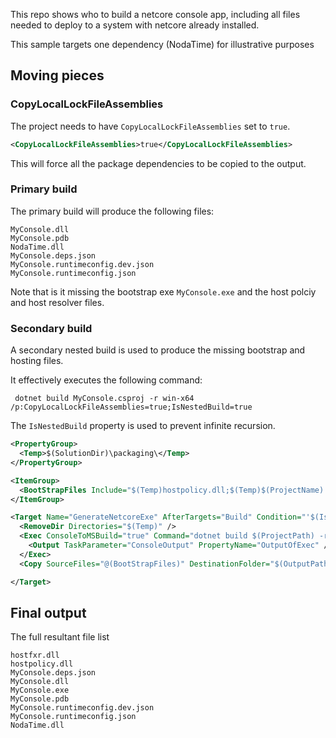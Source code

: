 This repo shows who to build a netcore console app, including all files needed to deploy to a system with netcore already installed.

This sample targets one dependency (NodaTime) for illustrative purposes


## Moving pieces


### CopyLocalLockFileAssemblies

The project needs to have `CopyLocalLockFileAssemblies` set to `true`.

```xml
<CopyLocalLockFileAssemblies>true</CopyLocalLockFileAssemblies>
```

This will force all the package dependencies to be copied to the output.


### Primary build

The primary build will produce the following files:

```
MyConsole.dll
MyConsole.pdb
NodaTime.dll
MyConsole.deps.json
MyConsole.runtimeconfig.dev.json
MyConsole.runtimeconfig.json
```
Note that is it missing the bootstrap exe `MyConsole.exe` and the host polciy and host resolver files.


### Secondary build

A secondary nested build is used to produce the missing bootstrap and hosting files. 

It effectively executes the following command:

```
 dotnet build MyConsole.csproj -r win-x64 /p:CopyLocalLockFileAssemblies=true;IsNestedBuild=true
```

The `IsNestedBuild` property is used to prevent infinite recursion. 

```xml
<PropertyGroup>
  <Temp>$(SolutionDir)\packaging\</Temp>
</PropertyGroup>

<ItemGroup>
  <BootStrapFiles Include="$(Temp)hostpolicy.dll;$(Temp)$(ProjectName).exe;$(Temp)hostfxr.dll;" />
</ItemGroup>

<Target Name="GenerateNetcoreExe" AfterTargets="Build" Condition="'$(IsNestedBuild)' != 'true'">
  <RemoveDir Directories="$(Temp)" />
  <Exec ConsoleToMSBuild="true" Command="dotnet build $(ProjectPath) -r win-x64 /p:CopyLocalLockFileAssemblies=false;IsNestedBuild=true --output $(Temp)">
    <Output TaskParameter="ConsoleOutput" PropertyName="OutputOfExec" />
  </Exec>
  <Copy SourceFiles="@(BootStrapFiles)" DestinationFolder="$(OutputPath)" />

</Target>
```


## Final output

The full resultant file list

```
hostfxr.dll
hostpolicy.dll
MyConsole.deps.json
MyConsole.dll
MyConsole.exe
MyConsole.pdb
MyConsole.runtimeconfig.dev.json
MyConsole.runtimeconfig.json
NodaTime.dll
```